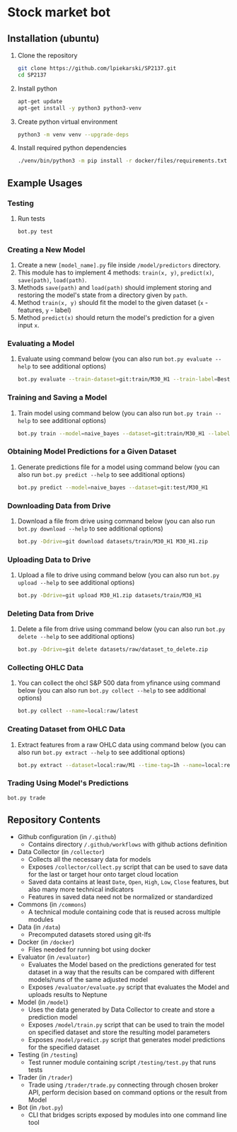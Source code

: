 # Stock market bot

## Installation (ubuntu)
1. Clone the repository
   ```bash
   git clone https://github.com/lpiekarski/SP2137.git
   cd SP2137
   ```
2. Install python
   ```bash
   apt-get update
   apt-get install -y python3 python3-venv
   ```
3. Create python virtual environment
   ```bash
   python3 -m venv venv --upgrade-deps
   ```
4. Install required python dependencies
   ```bash
   ./venv/bin/python3 -m pip install -r docker/files/requirements.txt
   ```

## Example Usages

### Testing
1. Run tests
   ```bash
   bot.py test
   ```

### Creating a New Model
1. Create a new `[model_name].py` file inside `/model/predictors` directory.
2. This module has to implement 4 methods: `train(x, y)`, `predict(x)`, `save(path)`, `load(path)`.
3. Methods `save(path)` and `load(path)` should implement storing and restoring the model's state from a directory given by `path`.
4. Method `train(x, y)` should fit the model to the given dataset (`x` - features, `y` - label)
5. Method `predict(x)` should return the model's prediction for a given input `x`.

### Evaluating a Model
1. Evaluate using command below (you can also run `bot.py evaluate --help` to see additional options)
   ```bash
   bot.py evaluate --train-dataset=git:train/M30_H1 --train-label=Best_decision_0.01 --test-dataset=git:test/M30_H1 --test-label=Best_decision_0.01 --model=uniform_random
   ```

### Training and Saving a Model
1. Train model using command below (you can also run `bot.py train --help` to see additional options)
    ```bash
    bot.py train --model=naive_bayes --dataset=git:train/M30_H1 --label=Best_decision_0.01
    ```

### Obtaining Model Predictions for a Given Dataset
1. Generate predictions file for a model using command below (you can also run `bot.py predict --help` to see additional options)
    ```bash
    bot.py predict --model=naive_bayes --dataset=git:test/M30_H1
    ```

### Downloading Data from Drive
1. Download a file from drive using command below (you can also run `bot.py download --help` to see additional options)
    ```bash
    bot.py -Ddrive=git download datasets/train/M30_H1 M30_H1.zip
    ```

### Uploading Data to Drive
1. Upload a file to drive using command below (you can also run `bot.py upload --help` to see additional options)
   ```bash
   bot.py -Ddrive=git upload M30_H1.zip datasets/train/M30_H1
   ```

### Deleting Data from Drive
1. Delete a file from drive using command below (you can also run `bot.py delete --help` to see additional options)
    ```bash
    bot.py -Ddrive=git delete datasets/raw/dataset_to_delete.zip
    ```

### Collecting OHLC Data
1. You can collect the ohcl S&P 500 data from yfinance using command below (you can also run `bot.py collect --help` to see additional options)
   ```bash
   bot.py collect --name=local:raw/latest
   ```

### Creating Dataset from OHLC Data
1. Extract features from a raw OHLC data using command below (you can also run `bot.py extract --help` to see additional options)
   ```bash
   bot.py extract --dataset=local:raw/M1 --time-tag=1h --name=local:resampled_M1_H1.zip
   ```

### Trading Using Model's Predictions
   ```bash
   bot.py trade
   ```

## Repository Contents
- Github configuration (in `/.github`)
  - Contains directory `/.github/workflows` with github actions definition
- Data Collector (in `/collector`)
  - Collects all the necessary data for models
  - Exposes `/collector/collect.py` script that can be used to save data for the last or target hour onto target cloud location
  - Saved data contains at least `Date`, `Open`, `High`, `Low`, `Close` features, but also many more technical indicators
  - Features in saved data need not be normalized or standardized
- Commons (in `/commons`)
  - A technical module containing code that is reused across multiple modules
- Data (in `/data`)
  - Precomputed datasets stored using git-lfs
- Docker (in `/docker`)
  - Files needed for running bot using docker
- Evaluator (in `/evaluator`)
  - Evaluates the Model based on the predictions generated for test dataset in a way that the results can be compared with different models/runs of the same adjusted model
  - Exposes `/evaluator/evaluate.py` script that evaluates the Model and uploads results to Neptune
- Model (in `/model`)
  - Uses the data generated by Data Collector to create and store a prediction model
  - Exposes `/model/train.py` script that can be used to train the model on specified dataset and store the resulting model parameters
  - Exposes `/model/predict.py` script that generates model predictions for the specified dataset
- Testing (in `/testing`)
  - Test runner module containing script `/testing/test.py` that runs tests
- Trader (in `/trader`)
  - Trade using `/trader/trade.py` connecting through chosen broker API, perform decision based on command options or the result from Model
- Bot (in `/bot.py`)
  - CLI that bridges scripts exposed by modules into one command line tool
